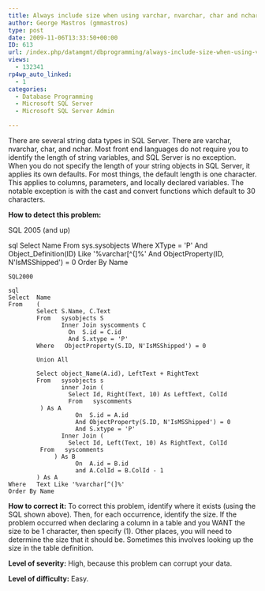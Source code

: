 ```yaml
---
title: Always include size when using varchar, nvarchar, char and nchar
author: George Mastros (gmmastros)
type: post
date: 2009-11-06T13:33:50+00:00
ID: 613
url: /index.php/datamgmt/dbprogramming/always-include-size-when-using-varchar-n/
views:
  - 132341
rp4wp_auto_linked:
  - 1
categories:
  - Database Programming
  - Microsoft SQL Server
  - Microsoft SQL Server Admin

---
```

There are several string data types in SQL Server. There are varchar, nvarchar, char, and nchar. Most front end languages do not require you to identify the length of string variables, and SQL Server is no exception. When you do not specify the length of your string objects in SQL Server, it applies its own defaults. For most things, the default length is one character. This applies to columns, parameters, and locally declared variables. The notable exception is with the cast and convert functions which default to 30 characters.

**How to detect this problem:**

SQL 2005 (and up)

sql
Select  Name 
From    sys.sysobjects 
Where   XType = 'P'
        And Object_Definition(ID) Like '%varchar[^(]%'
        And ObjectProperty(ID, N'IsMSShipped') = 0
Order By Name
```
SQL2000

sql
Select  Name
From    (
        Select S.Name, C.Text
        From   sysobjects S
               Inner Join syscomments C
                 On  S.id = C.id
                 And S.xtype = 'P'
        Where   ObjectProperty(S.ID, N'IsMSShipped') = 0

        Union All

        Select object_Name(A.id), LeftText + RightText
        From   sysobjects s
               inner Join (
                 Select Id, Right(Text, 10) As LeftText, ColId
                 From   syscomments
		 ) As A
                   On  S.id = A.id
                   And ObjectProperty(S.ID, N'IsMSShipped') = 0
                   And S.xtype = 'P'
               Inner Join (
                 Select Id, Left(Text, 10) As RightText, ColId
		 From   syscomments
	         ) As B
                   On  A.id = B.id
                   and A.ColId = B.ColId - 1
        ) As A
Where   Text Like '%varchar[^(]%'
Order By Name
```
**How to correct it:** To correct this problem, identify where it exists (using the SQL shown above). Then, for each occurrence, identify the size. If the problem occurred when declaring a column in a table and you WANT the size to be 1 character, then specify (1). Other places, you will need to determine the size that it should be. Sometimes this involves looking up the size in the table definition.

**Level of severity:** High, because this problem can corrupt your data.

**Level of difficulty:** Easy.